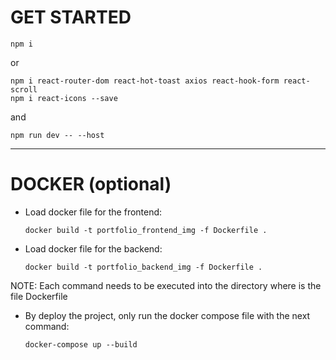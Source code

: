 # GET STARTED

``` 
npm i
```
or
``` 
npm i react-router-dom react-hot-toast axios react-hook-form react-scroll
npm i react-icons --save
```
and
``` 
npm run dev -- --host
```

---
# DOCKER (optional)
* Load docker file for the frontend:
    ``` 
    docker build -t portfolio_frontend_img -f Dockerfile . 
    ```
* Load docker file for the backend:
    ``` 
    docker build -t portfolio_backend_img -f Dockerfile . 
    ```
NOTE: Each command needs to be executed into the directory where is the file Dockerfile
* By deploy the project, only run the docker compose file with the next command:
    ``` 
    docker-compose up --build 
    ```
